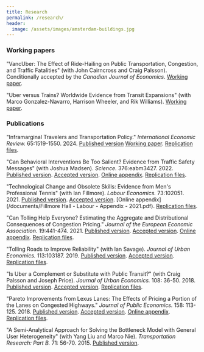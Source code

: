 ```yaml
---
title: Research
permalink: /research/
header:
  image: /assets/images/amsterdam-buildings.jpg
---
```


<!-- **Fields:** Urban and Transportation Economics -->

<!-- **Interests:** Energy markets and climate change. Water management. Fisheries policy. The impact of environmental quality on market outcomes. -->

### Working papers

"VancUber: The Effect of Ride-Hailing on Public Transportation, Congestion, and Traffic Fatalities" (with John Cairncross and Craig Palsson). Conditionally accepted by the *Canadian Journal of Economics*. [Working paper](/documents/Vancouver_and_Uber.pdf).

"Uber versus Trains? Worldwide Evidence from Transit Expansions" (with Marco Gonzalez-Navarro, Harrison Wheeler, and Rik Williams). [Working paper](https://papers.ssrn.com/sol3/papers.cfm?abstract_id=3959760).

<!-- ## Selected works in progress -->


### Publications

"Inframarginal Travelers and Transportation Policy." *International Economic Review.* 65:1519-1550. 2024.  [Published version](https://onlinelibrary.wiley.com/share/author/E7CC2UJN9DHWEIIFCR35?target=10.1111/iere.12692) [Working paper](https://papers.ssrn.com/abstract=3424097). [Replication files](https://doi.org/10.3886/E198103V1).


"Can Behavioral Interventions Be Too Salient? Evidence from Traffic Safety Messages" (with Joshua Madsen). *Science.* 376:eabm3427. 2022. [Published version](https://doi.org/10.1126/science.abm3427). [Accepted version](https://tspace.library.utoronto.ca/bitstream/1807/111157/1/Hall%20Madsen%20-%20Science%20-%20Accepted%20Version%20-%202022.pdf). [Online appendix](https://www.science.org/doi/suppl/10.1126/science.abm3427/suppl_file/science.abm3427_sm.pdf). [Replication files](https://doi.org/10.5683/SP3/MCH1EF).

"Technological Change and Obsolete Skills: Evidence from Men's Professional Tennis" (with Ian Fillmore). *Labour Economics.* 73:102051. 2021. [Published version](https://doi.org/10.1016/j.labeco.2021.102051). [Accepted version](https://tspace.library.utoronto.ca/bitstream/1807/108262/2/Technological_change_2021_TSpace.pdf). [Online appendix](/documents/Fillmore Hall - Labour - Appendix - 2021.pdf). [Replication files](http://doi.org/10.3886/E149621V2).


"Can Tolling Help Everyone? Estimating the Aggregate and Distributional Consequences of Congestion Pricing." *Journal of the European Economic Association.* 19:441-474. 2021. [Published version](https://academic.oup.com/jeea/advance-article/doi/10.1093/jeea/jvz082/5721772?guestAccessKey=7c81a42d-0138-4fbf-94bc-046eea00b320). [Accepted version](https://tspace.library.utoronto.ca/bitstream/1807/104543/2/Hall%20-%20JEEA%20-%20WP%20-%202021.pdf). [Online appendix](https://tspace.library.utoronto.ca/bitstream/1807/104543/1/Hall%20-%20JEEA%20-%20Appendix%20-%202021.pdf). [Replication files](https://doi.org/10.5683/SP2/RZS1FL).

"Tolling Roads to Improve Reliability" (with Ian Savage). *Journal of Urban Economics.* 113:103187. 2019. [Published version](https://doi.org/10.1016/j.jue.2019.103187). [Accepted version](https://tspace.library.utoronto.ca/bitstream/1807/97220/1/Hall%20and%20Savage%20-%20JUE%20-%20WP%20-%202019.pdf). [Replication files](https://doi.org/10.3886/E115489V1).

"Is Uber a Complement or Substitute with Public Transit?" (with Craig Palsson and Joseph Price). *Journal of Urban Economics.* 108: 36-50. 2018. [Published version](https://doi.org/10.1016/j.jue.2018.09.003). [Accepted version](https://tspace.library.utoronto.ca/bitstream/1807/90811/1/Is%20Uber%20a_TSpace.pdf). [Replication files](https://doi.org/10.3886/E115490V3).

"Pareto Improvements from Lexus Lanes: The Effects of Pricing a Portion of the Lanes on Congested Highways." *Journal of Public Economics.* 158: 113-125. 2018. [Published version](https://doi.org/10.1016/j.jpubeco.2018.01.003). [Accepted version](https://tspace.library.utoronto.ca/bitstream/1807/90640/1/PI_from_LL.pdf). [Online appendix](https://tspace.library.utoronto.ca/bitstream/1807/90640/2/PI_from_LL-Appendix.pdf). [Replication files](http://doi.org/10.3886/E115488V1).

"A Semi-Analytical Approach for Solving the Bottleneck Model with General User Heterogeneity" (with Yang Liu and Marco Nie). *Transportation Research: Part B.* 71: 56-70. 2015. [Published version](https://doi.org/10.1016/j.trb.2014.09.016).
